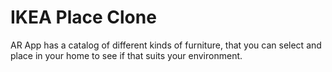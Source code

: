# IKEA Place Clone
AR App has a catalog of different kinds of furniture, that you can select and place in your home to see if that suits your environment.
